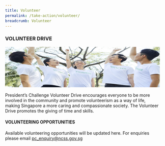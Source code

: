 ```yaml
---
title: Volunteer
permalink: /take-action/volunteer/
breadcrumb: Volunteer
---
```


### VOLUNTEER DRIVE

![Volunteer Banner](/images/pc_banner_volunteer_v2.jpg "Volunteer Drive")

President’s Challenge Volunteer Drive encourages everyone to be more involved in the community and promote volunteerism as a way of life, making Singapore a more caring and compassionate society. The Volunteer Drive promotes the giving of time and skills.




#### VOLUNTEERING OPPORTUNITIES
Available volunteering opportunities will be updated here. For enquiries please email pc_enquiry@ncss.gov.sg